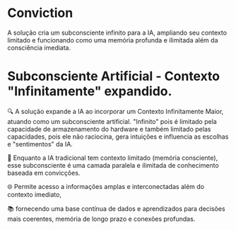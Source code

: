 # Conviction
A solução cria um subconsciente infinito para a IA, ampliando seu contexto limitado e funcionando como uma memória profunda e ilimitada além da consciência imediata.

# Subconsciente Artificial - Contexto "Infinitamente" expandido.

🔍 A solução expande a IA ao incorporar um Contexto Infinitamente Maior, atuando como um subconsciente artificial. 
"Infinito" pois é limitado pela capacidade de armazenamento do hardware e também limitado pelas capacidades, pois ele não raciocina, gera intuições e 
influencia as escolhas e "sentimentos" da IA. 

🧠 Enquanto a IA tradicional tem contexto limitado (memória consciente), esse subconsciente é uma camada paralela e ilimitada de conhecimento baseada em convicções.

🌐 Permite acesso a informações amplas e interconectadas além do contexto imediato,

📚 fornecendo uma base contínua de dados e aprendizados para decisões mais coerentes, memória de longo prazo e conexões profundas.
